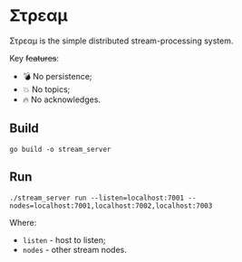 # Στρεαμ

Στρεαμ is the simple distributed stream-processing system.

Key ~~features~~:

- :bomb: No persistence;
- :boom: No topics;
- :fire: No acknowledges.

## Build

`go build -o stream_server`

## Run

`./stream_server run --listen=localhost:7001 --nodes=localhost:7001,localhost:7002,localhost:7003`

Where:

- `listen` - host to listen;
- `nodes` - other stream nodes.
